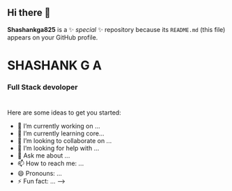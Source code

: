## Hi there 👋


**Shashankga825** is a ✨ _special_ ✨ repository because its `README.md` (this file) appears on your GitHub profile.
<h1>SHASHANK G A</h1>
<h3>Full Stack devoloper</h3>
<img src="https://www.freeiconspng.com/uploads/linkedin-icon-png-transparent-images--pictures--becuo-4.png" height=10px; width=10px;><a href="https://www.linkedin.com/in/shashank-g-a-shashi-a37aa6314/"></a></img> 

Here are some ideas to get you started:

- 🔭 I’m currently working on  ...
- 🌱 I’m currently learning core...
- 👯 I’m looking to collaborate on ...
- 🤔 I’m looking for help with ...
- 💬 Ask me about ...
- 📫 How to reach me: ...
- 😄 Pronouns: ...
- ⚡ Fun fact: ...
-->
